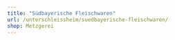 ```yaml
---
title: "Südbayerische Fleischwaren"
url: /unterschleissheim/suedbayerische-fleischwaren/
shop: Metzgerei
---
```

